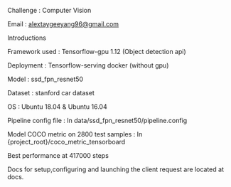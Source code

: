 Challenge : Computer Vision

Email : alextaygeeyang96@gmail.com

Introductions

Framework used  : Tensorflow-gpu 1.12 (Object detection api) 

Deployment : Tensorflow-serving docker (without gpu)

Model : ssd_fpn_resnet50

Dataset : stanford car dataset

OS : Ubuntu 18.04 & Ubuntu 16.04

Pipeline config file : In data/ssd_fpn_resnet50/pipeline.config

Model COCO metric on 2800 test samples : In {project_root}/coco_metric_tensorboard

Best performance at 417000 steps

Docs for setup,configuring and launching the client request are located at docs.  






